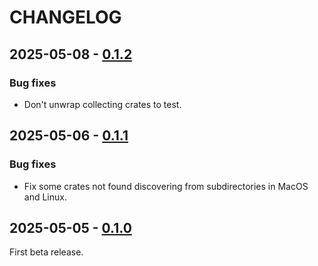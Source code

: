 # CHANGELOG

## 2025-05-08 - [0.1.2]

### Bug fixes

- Don't unwrap collecting crates to test.

## 2025-05-06 - [0.1.1]

### Bug fixes

- Fix some crates not found discovering from subdirectories in MacOS and Linux.

## 2025-05-05 - [0.1.0]

First beta release.

[0.1.2]: https://github.com/mondeja/wasm-pack-test-all/compare/v0.1.1...v0.1.2
[0.1.1]: https://github.com/mondeja/wasm-pack-test-all/compare/v0.1.0...v0.1.1
[0.1.0]: https://github.com/mondeja/wasm-pack-test-all/compare/v0.0.1...v0.1.0
